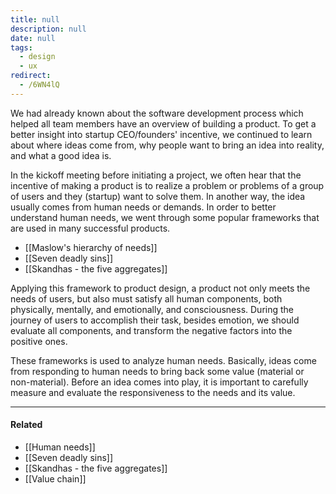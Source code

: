```yaml
---
title: null
description: null
date: null
tags:
  - design
  - ux
redirect:
  - /6WN4lQ
---
```


We had already known about the software development process which helped all team members have an overview of building a product. To get a better insight into startup CEO/founders' incentive, we continued to learn about where ideas come from, why people want to bring an idea into reality, and what a good idea is.

In the kickoff meeting before initiating a project, we often hear that the incentive of making a product is to realize a problem or problems of a group of users and they (startup) want to solve them. In another way, the idea usually comes from human needs or demands. In order to better understand human needs, we went through some popular frameworks that are used in many successful products.

- [[Maslow's hierarchy of needs]]
- [[Seven deadly sins]]
- [[Skandhas - the five aggregates]]

Applying this framework to product design, a product not only meets the needs of users, but also must satisfy all human components, both physically, mentally, and emotionally, and consciousness. During the journey of users to accomplish their task, besides emotion, we should evaluate all components, and transform the negative factors into the positive ones.

These frameworks is used to analyze human needs. Basically, ideas come from responding to human needs to bring back some value (material or non-material). Before an idea comes into play, it is important to carefully measure and evaluate the responsiveness to the needs and its value.

---

#### Related

- [[Human needs]]
- [[Seven deadly sins]]
- [[Skandhas - the five aggregates]]
- [[Value chain]]
